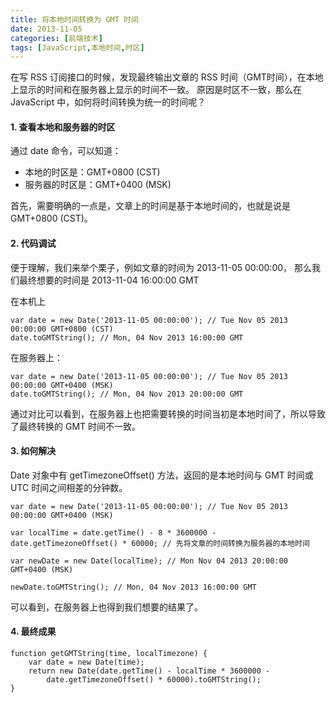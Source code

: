```yaml
---
title: 将本地时间转换为 GMT 时间
date: 2013-11-05
categories: [前端技术]
tags: [JavaScript,本地时间,时区]
---
```


在写 RSS 订阅接口的时候，发现最终输出文章的 RSS 时间（GMT时间），在本地上显示的时间和在服务器上显示的时间不一致。
原因是时区不一致，那么在 JavaScript 中，如何将时间转换为统一的时间呢？

#### 1. 查看本地和服务器的时区

通过 date 命令，可以知道：

* 本地的时区是：GMT+0800 (CST)
* 服务器的时区是：GMT+0400 (MSK)

首先，需要明确的一点是，文章上的时间是基于本地时间的，也就是说是 GMT+0800 (CST)。

#### 2. 代码调试

便于理解，我们来举个栗子，例如文章的时间为 2013-11-05 00:00:00，
那么我们最终想要的时间是 2013-11-04 16:00:00 GMT

在本机上

	var date = new Date('2013-11-05 00:00:00'); // Tue Nov 05 2013 00:00:00 GMT+0800 (CST)
	date.toGMTString(); // Mon, 04 Nov 2013 16:00:00 GMT

在服务器上：

	var date = new Date('2013-11-05 00:00:00'); // Tue Nov 05 2013 00:00:00 GMT+0400 (MSK)
	date.toGMTString(); // Mon, 04 Nov 2013 20:00:00 GMT

通过对比可以看到，在服务器上也把需要转换的时间当初是本地时间了，所以导致了最终转换的 GMT 时间不一致。

#### 3. 如何解决

Date 对象中有 getTimezoneOffset() 方法，返回的是本地时间与 GMT 时间或 UTC 时间之间相差的分钟数。

	var date = new Date('2013-11-05 00:00:00'); // Tue Nov 05 2013 00:00:00 GMT+0400 (MSK)

	var localTime = date.getTime() - 8 * 3600000 - date.getTimezoneOffset() * 60000; // 先将文章的时间转换为服务器的本地时间

	var newDate = new Date(localTime); // Mon Nov 04 2013 20:00:00 GMT+0400 (MSK)

	newDate.toGMTString(); // Mon, 04 Nov 2013 16:00:00 GMT

可以看到，在服务器上也得到我们想要的结果了。

#### 4. 最终成果

	function getGMTString(time, localTimezone) {
		var date = new Date(time);
		return new Date(date.getTime() - localTime * 3600000 -
			date.getTimezoneOffset() * 60000).toGMTString();
	}
